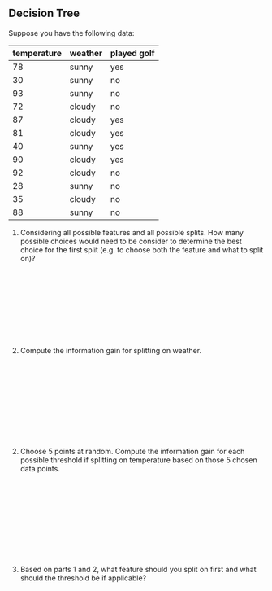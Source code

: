 ## Decision Tree 

Suppose you have the following data:

| temperature | weather | played golf |
| ---- | ---- | ----- |
| 78 | sunny | yes |
| 30 | sunny | no |
| 93 | sunny | no |
| 72 | cloudy | no |
| 87 | cloudy | yes |
| 81 | cloudy | yes |
| 40 | sunny | yes |
| 90 | cloudy | yes |
| 92 | cloudy | no |
| 28 | sunny | no |
| 35 | cloudy | no |
| 88 | sunny | no |


1. Considering all possible features and all possible splits.
   How many possible choices would need to be consider to determine
   the best choice for the first split (e.g. to choose both the feature and what to split on)?

<br><br><br><br><br><br>
<br><br>



2. Compute the information gain for splitting on weather.


<br><br><br><br><br><br>
<br><br><br>


2. Choose 5 points at random.  Compute the information gain for each possible threshold if
   splitting on temperature based on those 5 chosen data points.

<br><br><br><br><br><br>
<br><br><br>

3. Based on parts 1 and 2, what feature should you split on first and what should the threshold
   be if applicable?

<br><br><br><br><br><br>
<br><br><br>










